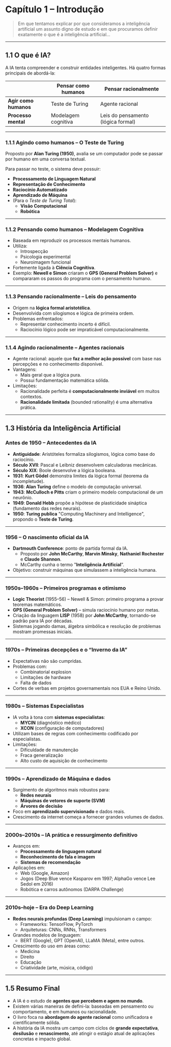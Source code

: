 # Capítulo 1 – Introdução

> Em que tentamos explicar por que consideramos a inteligência artificial um assunto digno de estudo e em que procuramos definir exatamente o que é a inteligência artificial…

---
## 1.1 O que é IA?

A IA tenta compreender e construir entidades inteligentes. Há quatro formas principais de abordá-la:

|                         | **Pensar como humanos**                     | **Pensar racionalmente**                     |
|-------------------------|---------------------------------------------|----------------------------------------------|
| **Agir como humanos**   | Teste de Turing                             | Agente racional                              |
| **Processo mental**     | Modelagem cognitiva                         | Leis do pensamento (lógica formal)           |

---
### 1.1.1 Agindo como humanos – O Teste de Turing

Proposto por **Alan Turing (1950)**, avalia se um computador pode se passar por humano em uma conversa textual.

Para passar no teste, o sistema deve possuir:

- **Processamento de Linguagem Natural**
- **Representação de Conhecimento**
- **Raciocínio Automatizado**
- **Aprendizado de Máquina**
- (Para o *Teste de Turing Total*):
  - **Visão Computacional**
  - **Robótica**

---
### 1.1.2 Pensando como humanos – Modelagem Cognitiva

- Baseada em reproduzir os processos mentais humanos.
- Utiliza:
  - Introspecção
  - Psicologia experimental
  - Neuroimagem funcional
- Fortemente ligada à **Ciência Cognitiva**.
- Exemplo: **Newell e Simon** criaram o **GPS (General Problem Solver)** e compararam os passos do programa com o pensamento humano.

---
### 1.1.3 Pensando racionalmente – Leis do pensamento

- Origem na **lógica formal aristotélica**.
- Desenvolvida com silogismos e lógica de primeira ordem.
- Problemas enfrentados:
  - Representar conhecimento incerto é difícil.
  - Raciocínio lógico pode ser impraticável computacionalmente.

---
### 1.1.4 Agindo racionalmente – Agentes racionais

- Agente racional: aquele que **faz a melhor ação possível** com base nas percepções e no conhecimento disponível.
- Vantagens:
  - Mais geral que a lógica pura.
  - Possui fundamentação matemática sólida.
- Limitações:
  - Racionalidade perfeita é **computacionalmente inviável** em muitos contextos.
  - **Racionalidade limitada** (bounded rationality) é uma alternativa prática.

---
## 1.3 História da Inteligência Artificial

### **Antes de 1950 – Antecedentes da IA**

- **Antiguidade**: Aristóteles formaliza silogismos, lógica como base do raciocínio.
- **Século XVII**: Pascal e Leibniz desenvolvem calculadoras mecânicas.
- **Século XIX**: Boole desenvolve a lógica booleana.
- **1931**: **Kurt Gödel** demonstra limites da lógica formal (teorema da incompletude).
- **1936**: **Alan Turing** define o modelo de computação universal.
- **1943**: **McCulloch e Pitts** criam o primeiro modelo computacional de um neurônio.
- **1949**: **Donald Hebb** propõe a hipótese de plasticidade sináptica (fundamento das redes neurais).
- **1950**: **Turing publica** "Computing Machinery and Intelligence", propondo o **Teste de Turing**.

---
### **1956 – O nascimento oficial da IA**

- **Dartmouth Conference**: ponto de partida formal da IA.
  - Proposto por **John McCarthy**, **Marvin Minsky**, **Nathaniel Rochester** e **Claude Shannon**.
  - McCarthy cunha o termo "**Inteligência Artificial**".
- Objetivo: construir máquinas que simulassem a inteligência humana.

---
### **1950s–1960s – Primeiros programas e otimismo**

- **Logic Theorist** (1955–56) – Newell & Simon: primeiro programa a provar teoremas matemáticos.
- **GPS (General Problem Solver)** – simula raciocínio humano por metas.
- Criação da linguagem **LISP** (1958) por **John McCarthy**, tornando-se padrão para IA por décadas.
- Sistemas jogando damas, álgebra simbólica e resolução de problemas mostram promessas iniciais.

---
### **1970s – Primeiras decepções e o “Inverno da IA”**

- Expectativas não são cumpridas.
- Problemas com:
  - Combinatorial explosion
  - Limitações de hardware
  - Falta de dados
- Cortes de verbas em projetos governamentais nos EUA e Reino Unido.

---
### **1980s – Sistemas Especialistas**

- IA volta à tona com **sistemas especialistas**:
  - **MYCIN** (diagnóstico médico)
  - **XCON** (configuração de computadores)
- Utilizam bases de regras com conhecimento codificado por especialistas.
- Limitações:
  - Dificuldade de manutenção
  - Fraca generalização
  - Alto custo de aquisição de conhecimento

---
### **1990s – Aprendizado de Máquina e dados**

- Surgimento de algoritmos mais robustos para:
  - **Redes neurais**
  - **Máquinas de vetores de suporte (SVM)**
  - **Árvores de decisão**
- Foco em **aprendizado supervisionado** e dados reais.
- Crescimento da internet começa a fornecer grandes volumes de dados.

---
### **2000s–2010s – IA prática e ressurgimento definitivo**

- Avanços em:
  - **Processamento de linguagem natural**
  - **Reconhecimento de fala e imagem**
  - **Sistemas de recomendação**
- Aplicações em:
  - Web (Google, Amazon)
  - Jogos (Deep Blue vence Kasparov em 1997; AlphaGo vence Lee Sedol em 2016)
  - Robótica e carros autônomos (DARPA Challenge)

---
### **2010s–hoje – Era do Deep Learning**

- **Redes neurais profundas (Deep Learning)** impulsionam o campo:
  - Frameworks: TensorFlow, PyTorch
  - Arquiteturas: CNNs, RNNs, Transformers
- Grandes modelos de linguagem:
  - BERT (Google), GPT (OpenAI), LLaMA (Meta), entre outros.
- Crescimento do uso em áreas como:
  - Medicina
  - Direito
  - Educação
  - Criatividade (arte, música, código)

---
## 1.5 Resumo Final

- A IA é o estudo de **agentes que percebem e agem no mundo**.
- Existem várias maneiras de defini-la: baseadas em pensamento ou comportamento, e em humanos ou racionalidade.
- O livro foca na **abordagem do agente racional** como unificadora e cientificamente sólida.
- A história da IA mostra um campo com ciclos de **grande expectativa**, **desilusão** e **renascimento**, até atingir o estágio atual de aplicações concretas e impacto global.
